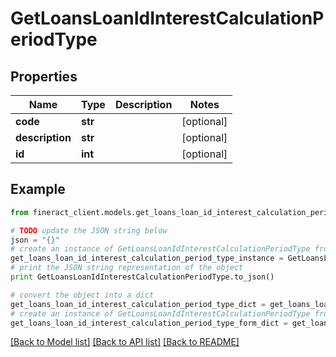 # GetLoansLoanIdInterestCalculationPeriodType


## Properties

Name | Type | Description | Notes
------------ | ------------- | ------------- | -------------
**code** | **str** |  | [optional] 
**description** | **str** |  | [optional] 
**id** | **int** |  | [optional] 

## Example

```python
from fineract_client.models.get_loans_loan_id_interest_calculation_period_type import GetLoansLoanIdInterestCalculationPeriodType

# TODO update the JSON string below
json = "{}"
# create an instance of GetLoansLoanIdInterestCalculationPeriodType from a JSON string
get_loans_loan_id_interest_calculation_period_type_instance = GetLoansLoanIdInterestCalculationPeriodType.from_json(json)
# print the JSON string representation of the object
print GetLoansLoanIdInterestCalculationPeriodType.to_json()

# convert the object into a dict
get_loans_loan_id_interest_calculation_period_type_dict = get_loans_loan_id_interest_calculation_period_type_instance.to_dict()
# create an instance of GetLoansLoanIdInterestCalculationPeriodType from a dict
get_loans_loan_id_interest_calculation_period_type_form_dict = get_loans_loan_id_interest_calculation_period_type.from_dict(get_loans_loan_id_interest_calculation_period_type_dict)
```
[[Back to Model list]](../README.md#documentation-for-models) [[Back to API list]](../README.md#documentation-for-api-endpoints) [[Back to README]](../README.md)


